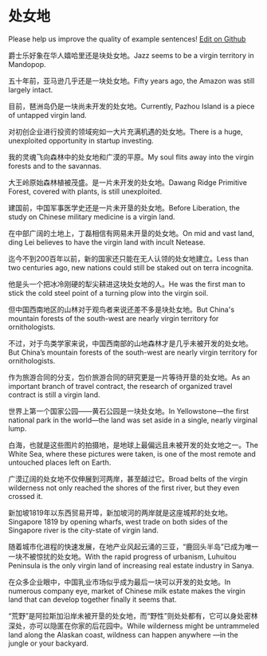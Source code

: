 # 处女地

Please help us improve the quality of example sentences! [Edit on Github](https://github.com/jiyushe/jiyu-example-sentence-source/blob/main/chinese/chunvdi.md)

<p><span class="chinese">爵士乐好象在华人嬉哈里还是块处女地。</span><span class="english">Jazz seems to be a virgin territory in Mandopop.</span></p>

<p><span class="chinese">五十年前，亚马逊几乎还是一块处女地。</span><span class="english">Fifty years ago, the Amazon was still largely intact.</span></p>

<p><span class="chinese">目前，琶洲岛仍是一块尚未开发的处女地。</span><span class="english">Currently, Pazhou Island is a piece of untapped virgin land.</span></p>

<p><span class="chinese">对初创企业进行投资的领域宛如一大片充满机遇的处女地。</span><span class="english">There is a huge, unexploited opportunity in startup investing.</span></p>

<p><span class="chinese">我的灵魂飞向森林中的处女地和广漠的平原。</span><span class="english">My soul flits away into the virgin forests and to the savannas.</span></p>

<p><span class="chinese">大王岭原始森林植被茂盛。是一片未开发的处女地。</span><span class="english">Dawang Ridge Primitive Forest, covered with plants, is still unexploited.</span></p>

<p><span class="chinese">建国前，中国军事医学史还是一片未开垦的处女地。</span><span class="english">Before Liberation, the study on Chinese military medicine is a virgin land.</span></p>

<p><span class="chinese">在中部广阔的土地上，丁磊相信有网易未开垦的处女地。</span><span class="english">On mid and vast land, ding Lei believes to have the virgin land with incult Netease.</span></p>

<p><span class="chinese">迄今不到200百年以前，新的国家还只能在无人认领的处女地建立。</span><span class="english">Less than two centuries ago, new nations could still be staked out on terra incognita.</span></p>

<p><span class="chinese">他是头一个把冰冷刚硬的犁尖耕进这块处女地的人。</span><span class="english">He was the first man to stick the cold steel point of a turning plow into the virgin soil.</span></p>

<p><span class="chinese">但中国西南地区的山林对于观鸟者来说还差不多是块处女地。</span><span class="english">But China's mountain forests of the south-west are nearly virgin territory for ornithologists.</span></p>

<p><span class="chinese">不过，对于鸟类学家来说，中国西南部的山地森林才是几乎未被开发的处女地。</span><span class="english">But China’s mountain forests of the south-west are nearly virgin territory for ornithologists.</span></p>

<p><span class="chinese">作为旅游合同的分支，包价旅游合同的研究更是一片等待开垦的处女地。</span><span class="english">As an important branch of travel contract, the research of organized travel contract is still a virgin land.</span></p>

<p><span class="chinese">世界上第一个国家公园——黄石公园是一块处女地。</span><span class="english">In Yellowstone—the first national park in the world—the land was set aside in a single, nearly virginal lump.</span></p>

<p><span class="chinese">白海，也就是这些图片的拍摄地，是地球上最偏远且未被开发的处女地之一。</span><span class="english">The White Sea, where these pictures were taken, is one of the most remote and untouched places left on Earth.</span></p>

<p><span class="chinese">广漠辽阔的处女地不仅伸展到河两岸，甚至越过它。</span><span class="english">Broad belts of the virgin wilderness not only reached the shores of the first river, but they even crossed it.</span></p>

<p><span class="chinese">新加坡1819年以东西贸易开埠，新加坡河的两岸就是这座城邦的处女地。</span><span class="english">Singapore 1819 by opening wharfs, west trade on both sides of the Singapore river is the city-state of virgin land.</span></p>

<p><span class="chinese">随着城市化进程的快速发展，在地产业风起云涌的三亚，“鹿回头半岛”已成为唯一一块不被惊扰的处女地。</span><span class="english">With the rapid progress of urbanism, Luhuitou Peninsula is the only virgin land of increasing real estate industry in Sanya.</span></p>

<p><span class="chinese">在众多企业眼中，中国乳业市场似乎成为最后一块可以开发的处女地。</span><span class="english">In numerous company eye, market of Chinese milk estate makes the virgin land that can develop together finally it seems that.</span></p>

<p><span class="chinese">“荒野”是阿拉斯加沿岸未被开垦的处女地，而“野性”则处处都有，它可以身处密林深处，亦可以隐匿在你家的后花园中。</span><span class="english">While wilderness might be untrammeled land along the Alaskan coast, wildness can happen anywhere —in the jungle or your backyard.</span></p>

